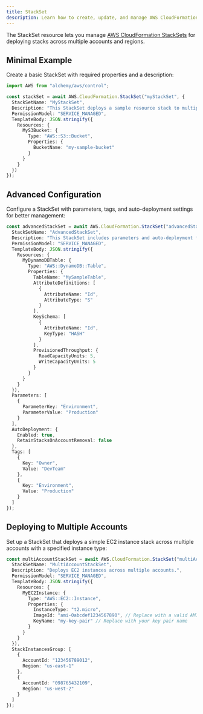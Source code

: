 ```yaml
---
title: StackSet
description: Learn how to create, update, and manage AWS CloudFormation StackSets using Alchemy Cloud Control.
---
```



The StackSet resource lets you manage [AWS CloudFormation StackSets](https://docs.aws.amazon.com/cloudformation/latest/userguide/) for deploying stacks across multiple accounts and regions.

## Minimal Example

Create a basic StackSet with required properties and a description:

```ts
import AWS from "alchemy/aws/control";

const stackSet = await AWS.CloudFormation.StackSet("myStackSet", {
  StackSetName: "MyStackSet",
  Description: "This StackSet deploys a sample resource stack to multiple accounts.",
  PermissionModel: "SERVICE_MANAGED",
  TemplateBody: JSON.stringify({
    Resources: {
      MyS3Bucket: {
        Type: "AWS::S3::Bucket",
        Properties: {
          BucketName: "my-sample-bucket"
        }
      }
    }
  })
});
```

## Advanced Configuration

Configure a StackSet with parameters, tags, and auto-deployment settings for better management:

```ts
const advancedStackSet = await AWS.CloudFormation.StackSet("advancedStackSet", {
  StackSetName: "AdvancedStackSet",
  Description: "This StackSet includes parameters and auto-deployment features.",
  PermissionModel: "SERVICE_MANAGED",
  TemplateBody: JSON.stringify({
    Resources: {
      MyDynamoDBTable: {
        Type: "AWS::DynamoDB::Table",
        Properties: {
          TableName: "MySampleTable",
          AttributeDefinitions: [
            {
              AttributeName: "Id",
              AttributeType: "S"
            }
          ],
          KeySchema: [
            {
              AttributeName: "Id",
              KeyType: "HASH"
            }
          ],
          ProvisionedThroughput: {
            ReadCapacityUnits: 5,
            WriteCapacityUnits: 5
          }
        }
      }
    }
  }),
  Parameters: [
    {
      ParameterKey: "Environment",
      ParameterValue: "Production"
    }
  ],
  AutoDeployment: {
    Enabled: true,
    RetainStacksOnAccountRemoval: false
  },
  Tags: [
    {
      Key: "Owner",
      Value: "DevTeam"
    },
    {
      Key: "Environment",
      Value: "Production"
    }
  ]
});
```

## Deploying to Multiple Accounts

Set up a StackSet that deploys a simple EC2 instance stack across multiple accounts with a specified instance type:

```ts
const multiAccountStackSet = await AWS.CloudFormation.StackSet("multiAccountStackSet", {
  StackSetName: "MultiAccountStackSet",
  Description: "Deploys EC2 instances across multiple accounts.",
  PermissionModel: "SERVICE_MANAGED",
  TemplateBody: JSON.stringify({
    Resources: {
      MyEC2Instance: {
        Type: "AWS::EC2::Instance",
        Properties: {
          InstanceType: "t2.micro",
          ImageId: "ami-0abcdef1234567890", // Replace with a valid AMI ID in your region
          KeyName: "my-key-pair" // Replace with your key pair name
        }
      }
    }
  }),
  StackInstancesGroup: [
    {
      AccountId: "123456789012",
      Region: "us-east-1"
    },
    {
      AccountId: "098765432109",
      Region: "us-west-2"
    }
  ]
});
```
